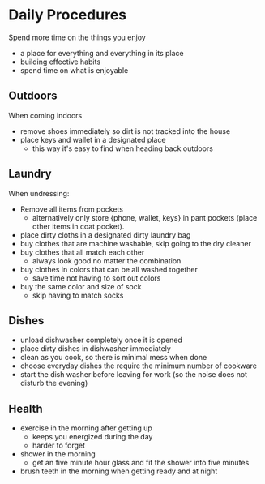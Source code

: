 # Daily Procedures

Spend more time on the things you enjoy

- a place for everything and everything in its place
- building effective habits
- spend time on what is enjoyable

## Outdoors

When coming indoors

- remove shoes immediately so dirt is not tracked into the house
- place keys and wallet in a designated place
    - this way it's easy to find when heading back outdoors

## Laundry

When undressing:

- Remove all items from pockets
    - alternatively only store {phone, wallet, keys} in pant pockets (place other items in coat pocket).
- place dirty cloths in a designated dirty laundry bag
- buy clothes that are machine washable, skip going to the dry cleaner
- buy clothes that all match each other
    - always look good no matter the combination
- buy clothes in colors that can be all washed together
    - save time not having to sort out colors
- buy the same color and size of sock
    - skip having to match socks


## Dishes

- unload dishwasher completely once it is opened
- place dirty dishes in dishwasher immediately
- clean as you cook, so there is minimal mess when done
- choose everyday dishes the require the minimum number of cookware
- start the dish washer before leaving for work (so the noise does not disturb the evening)

## Health

- exercise in the morning after getting up
    - keeps you energized during the day
    - harder to forget
- shower in the morning
    - get an five minute hour glass and fit the shower into five minutes 
- brush teeth in the morning when getting ready and at night
